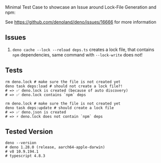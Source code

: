 Minimal Test Case to showcase an Issue around Lock-File Generation and npm:

See https://github.com/denoland/deno/issues/16666 for more information

## Issues

1. `deno cache --lock --reload deps.ts` creates a lock file, that contains `npm` dependencies,
same command with `--lock-write` does not!

## Tests


```
rm deno.lock # make sure the file is not created yet
deno task deps:load # should not create a lock file?!
# => ✅ deno.lock is created (because of auto discovery)
# => ✅ deno.lock contains `npm` deps
```

```
rm deno.lock # make sure the file is not created yet
deno task deps:update # should create a lock file
# => ✅ deno.json is created
# => ⚡️ deno.lock does not contain `npm` deps
```

## Tested Version

```
deno --version
# deno 1.28.0 (release, aarch64-apple-darwin)
# v8 10.9.194.1
# typescript 4.8.3
```
